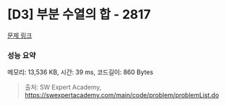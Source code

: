 # [D3] 부분 수열의 합 - 2817 

[문제 링크](https://swexpertacademy.com/main/code/problem/problemDetail.do?contestProbId=AV7IzvG6EksDFAXB) 

### 성능 요약

메모리: 13,536 KB, 시간: 39 ms, 코드길이: 860 Bytes



> 출처: SW Expert Academy, https://swexpertacademy.com/main/code/problem/problemList.do